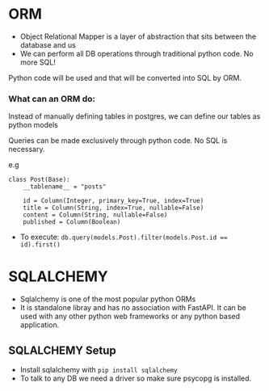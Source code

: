 # ORM
- Object Relational Mapper is a layer of abstraction that sits between the database and us
- We can perform all DB operations through traditional python code. No more SQL!

Python code will be used and that will be converted into SQL by ORM.

### What can an ORM do:
Instead of manually defining tables in postgres, we can define our tables as python models

Queries can be made exclusively through python code. No SQL is necessary.

e.g
```
class Post(Base):
    __tablename__ = "posts"

    id = Column(Integer, primary_key=True, index=True)
    title = Column(String, index=True, nullable=False)
    content = Column(String, nullable=False)
    published = Column(Boolean)
```
- To execute:
``` db.query(models.Post).filter(models.Post.id == id).first() ``` 

# SQLALCHEMY
- Sqlalchemy is one of the most popular python ORMs
- It is standalone libray and has no association with FastAPI. It can be used with any other python web frameworks or any python based application.


## SQLALCHEMY Setup
- Install sqlalchemy with `pip install sqlalchemy`
- To talk to any DB we need a driver so make sure psycopg is installed.


